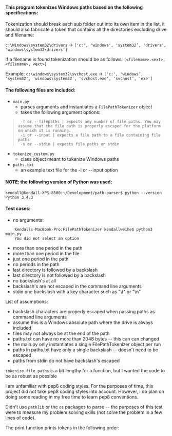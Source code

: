 #### This program tokenizes Windows paths based on the following specifications:

Tokenization should break each sub folder out into its own item in the list, it should also fabricate a token that contains all the directories excluding drive and filename:

`c:\Windows\system32\drivers` -> `['c:', 'windows', 'system32’, 'drivers', 'windows\system32\drivers']`

If a filename is found tokenization should be as follows:
`[<filename>.<ext>, <filename>, <ext>]`

Example:
`c:\windows\system32\svchost.exe` -> `['c:', 'windows’, 'system32', 'windows\system32', 'svchost.exe', 'svchost’, 'exe']`

#### The following files are included:
  - `main.py`
    - parses arguments and instantiates a `FilePathTokenizer` object
    - takes the following argument options:
>      -f or --filepaths | expects any number of file paths. You may assume that the file path is properly escaped for the platform on which it is running.
>      -i or --input | expects a file path to a file containing file paths
>      -s or --stdin | expects file paths on stdin
  - `tokenize_custom.py`
    - class object meant to tokenize Windows paths
  - `paths.txt`
    - an example text file for the -i or --input option

#### NOTE: the following version of Python was used:
```
kendall@kendall-XPS-8500:~/Development/path-parser$ python --version
Python 3.4.3
```

#### Test cases:
  - no arguments:
```
    Kendalls-MacBook-Pro:FilePathTokenizer kendallweihe$ python3 main.py
    You did not select an option
```
  - more than one period in the path
  - more than one period in the file
  - just one period in the path
  - no periods in the path
  - last directory is followed by a backslash
  - last directory is not followed by a backslash
  - no backslash's at all
  - backslash's are not escaped in the command line arguments
  - stdin one backslash with a key character such as "\t" or "\n"


List of assumptions:
  - backslash characters are properly escaped when passing paths as command line arguments
  - assume this is a Windows absolute path where the drive is always included
  - files may not always be at the end of the path
  - paths.txt can have no more than 2048 bytes -- this can can changed
  - the main.py only instantiates a single FilePathTokenizer object per run
  - paths in paths.txt have only a single backslash -- doesn't need to be escaped
  - paths from stdin do not have backslash's escaped

`tokenize_file_paths` is a bit lengthy for a function, but I wanted the code to be as robust as possible

I am unfamiliar with pep8 coding styles. For the purposes of time, this project did not take pep8 coding styles into account. However, I do plan on doing some reading in my free time to learn pep8 conventions.

Didn't use `pathlib` or the `os` packages to parse -- the purposes of this test were to measure my problem solving skills (not solve the problem in a few lines of code).

The print function prints tokens in the following order:
